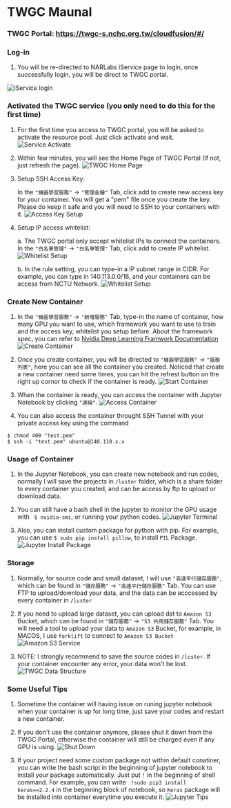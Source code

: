 # TWGC Maunal

### TWGC Portal: https://twgc-s.nchc.org.tw/cloudfusion/#/

### Log-in

1. You will be re-directed to NARLabs iService page to login, once successfully login, you will be direct to TWGC portal.

![iService login](screenshot/login.png)

### Activated the TWGC service (you only need to do this for the first time)

1. For the first time you access to TWGC portal, you will be asked to activate the resource pool. Just click activate and wait.
![Service Activate](screenshot/service-activate.png)

2. Within few minutes, you will see the Home Page of TWGC Portal (If not, just refresh the page).
![TWGC Home Page](screenshot/service-home-page.png)

3. Setup SSH Access Key: 
    
    In the `"機器學習服務"` -> `"管理金鑰"` Tab, click add to create new access key for your container. You will get a "pem" file once you create the key. Please do keep it safe and you will need to SSH to your containers with it.
    ![Access Key Setup](screenshot/access-key.png)

4. Setup IP access whitelist:

    a. The TWGC portal only accept whitelist IPs to connect the containers. In the `"白名單管理"` -> `"白名單管理"` Tab, click add to create IP whitelist. 
    ![Whitelist Setup](screenshot/whitelist-ip.png)

    b. In the rule setting, you can type-in a IP subnet range in CIDR. For example, you can type in 140.113.0.0/16, and your containers can be access from NCTU Network.
    ![Whitelist Setup](screenshot/whitelist-rule.png)

### Create New Container

1. In the `"機器學習服務"` -> `"新增服務"` Tab, type-in the name of container, how many GPU you want to use, which framework you want to use to train and the access key, whitelist you setup before. About the framework spec, you can refer to [Nvidia Deep Learning Framwork Documentation](https://docs.nvidia.com/deeplearning/dgx/support-matrix/index.html)
![Create Container](screenshot/create-container.png)

2. Once you create container, you will be directed to `"機器學習服務"` -> `"服務列表"`, here you can see all the container you created. Noticed that create a new container need some times, you can hit the refrest button on the right up cornor to check if the container is ready.
![Start Container](screenshot/start-container.png)

3. When the container is ready, you can access the container with Jupyter Notebook by clicking `"連線"`.
![Access Container](screenshot/access-container.png)

4. You can also access the container throught SSH Tunnel with your private access key using the command 
```
$ chmod 400 "test.pem"
$ ssh -i "test.pem" ubuntu@140.110.x.x
```

### Usage of Container

1. In the Jupyter Notebook, you can create new notebook and run codes, normally I will save the projects in `/luster` folder, which is a share folder to every container you created, and can be access by ftp to upload or download data.

2. You can still have a bash shell in the jupyter to monitor the GPU usage with `` $ nvidia-smi``, or running your python codes.
![Jupyter Terminal](screenshot/jupyter-terminal.png)

3. Also, you can install custom package for python with pip. For example, you can use `` $ sudo pip install pillow ``, to install `PIL` Package.
![Jupyter Install Package](screenshot/jupyter-install-package.png)

### Storage

1. Normally, for source code and small dataset, I will use `"高速平行儲存服務"`, which can be found in `"儲存服務"` -> `"高速平行儲存服務"` Tab. You can use FTP to upload/download your data, and the data can be acccessed by every container in `/luster`

2. If you need to upload large dataset, you can upload dat to `Amazon S3` Bucket, which can be found in `"儲存服務"` -> `"S3 共用儲存服務"` Tab. You will need a tool to upload your data to `Amazon S3` Bucket, for example, in MACOS, I use `forklift` to connect to `Amazon S3 Bucket`
![Amazon S3 Service](screenshot/service-s3.png)

3. NOTE: I strongly recommend to save the source codes in `/luster`. If your container encounter any error, your data won't be lost.
![TWGC Data Structure](screenshot/structure.png)


### Some Useful Tips 

1. Sometime the container will having issue on runing jupyter notebook when your container is up for long time, just save your codes and restart a new container.

2. If you don't use the container anymore, please shut it down from the TWGC Portal, otherwise the container will still be charged even if any GPU is using.
![Shut Down](screenshot/shut-down-container.png)

3. If your project need some custom package not within default conatiner, you can write the bash script in the beginning of jupyter notebook to install your package automatically. Just put `!` in the beginning of shell command. For example, you can write `` !sudo pip3 install keras==2.2.4`` in the beginning block of notebook, so `Keras` package will be installed into container everytime you execute it.
![Jupyter Tips](screenshot/jupyter-tips.png) 